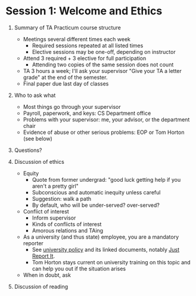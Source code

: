 Session 1: Welcome and Ethics
=============================

1.  Summary of TA Practicum course structure
    -   Meetings several different times each week
        -   Required sessions repeated at all listed times
        -   Elective sessions may be one-off, depending on instructor
    -   Attend 3 required + 3 elective for full participation
        -   Attending two copies of the same session does not count
    -   TA 3 hours a week; I'll ask your supervisor "Give your TA a letter grade" at the end of the semester.
    -   Final paper due last day of classes

2.  Who to ask what
    -   Most things go through your supervisor
    -   Payroll, paperwork, and keys: CS Department office
    -   Problems with your supervisor: me, your advisor, or the department chair
    -   Evidence of abuse or other serious problems: EOP or Tom Horton (see below)

3.  Questions?

4.  Discussion of ethics
    -   Equity
        -   Quote from former undergrad: "good luck getting help if you aren't a pretty girl"
        -   Subconscious and automatic inequity unless careful
        -   Suggestion: walk a path
        -   By default, who will be under-served? over-served?
    -   Conflict of interest
        -   Inform supervisor
        -   Kinds of conflicts of interest
        -   Amorous relations and TAing
    -   As a university (and thus state) employee, you are a mandatory reporter
        -   See [university policy](http://uvapolicy.virginia.edu/policy/HRM-041#Reporting) and its linked documents, notably [Just Report It](http://www.virginia.edu/justreportit/).
        -   Tom Horton stays current on university training on this topic and can help you out if the situation arises
    -   When in doubt, ask

5.  Discussion of reading

